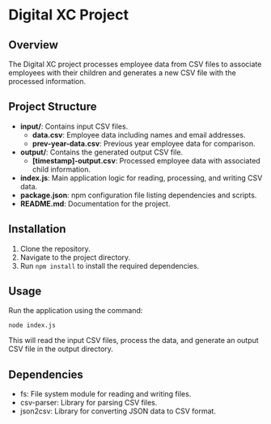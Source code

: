 # Digital XC Project

## Overview

The Digital XC project processes employee data from CSV files to associate employees with their children and generates a new CSV file with the processed information.

## Project Structure

- **input/**: Contains input CSV files.
  - **data.csv**: Employee data including names and email addresses.
  - **prev-year-data.csv**: Previous year employee data for comparison.
- **output/**: Contains the generated output CSV file.
  - **[timestamp]-output.csv**: Processed employee data with associated child information.
- **index.js**: Main application logic for reading, processing, and writing CSV data.
- **package.json**: npm configuration file listing dependencies and scripts.
- **README.md**: Documentation for the project.

## Installation

1. Clone the repository.
2. Navigate to the project directory.
3. Run `npm install` to install the required dependencies.

## Usage

Run the application using the command:

```
node index.js
```

This will read the input CSV files, process the data, and generate an output CSV file in the output directory.

## Dependencies

- fs: File system module for reading and writing files.
- csv-parser: Library for parsing CSV files.
- json2csv: Library for converting JSON data to CSV format.
